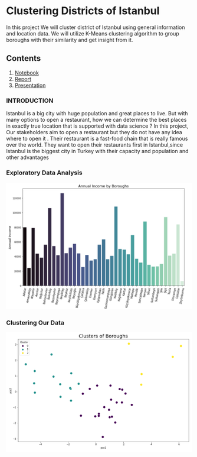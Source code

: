 
# Clustering Districts of Istanbul

In this project We will cluster district of Istanbul using general information and location data.
We will utilize K-Means clustering algorithm to group boroughs with their similarity and get insight from it.



## Contents
1. [Notebook](https://github.com/ugursavci/Clustering-Districts-of-Istanbul/blob/main/Clustering%20of%20Districts.ipynb)
2. [Report](https://github.com/ugursavci/Clustering-Districts-of-Istanbul/blob/main/Report.pdf)
3. [Presentation](https://github.com/ugursavci/Clustering-Districts-of-Istanbul/blob/main/Presentation.pdf)

### INTRODUCTION

  Istanbul is a big city with huge population and great places to live. But with many options to open a 
restaurant, how we can determine the best places  in exactly true location that is 
supported with data science ?
  In this project, Our stakeholders aim  to open a restaurant but they do not have any idea where to
open it . Their restaurant is a fast-food chain that is really famous over the world. They want to open
their restaurants first in Istanbul,since Istanbul is the biggest city in Turkey with their capacity and
population and other advantages

### Exploratory Data Analysis

![image1](https://github.com/ugursavci/Clustering-Districts-of-Istanbul/blob/main/images/1.png)

### Clustering Our Data

![image2](https://github.com/ugursavci/Clustering-Districts-of-Istanbul/blob/main/images/2.png)
